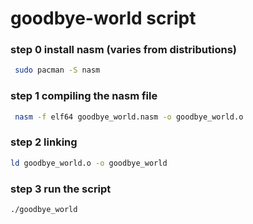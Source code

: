 # goodbye-world script 

### step 0 install nasm (varies from distributions)
```sh
 sudo pacman -S nasm
```

### step 1 compiling the nasm file
```sh
 nasm -f elf64 goodbye_world.nasm -o goodbye_world.o
```

### step 2 linking 
```sh
ld goodbye_world.o -o goodbye_world
```

### step 3 run the script
```sh
./goodbye_world
```
